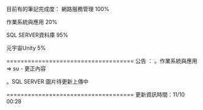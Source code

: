 目前有的筆記完成度：
網路服務管理 100%

作業系統與應用 20%

SQL SERVER資料庫 95%

元宇宙Unity 5%

====================================
公告 ：
。作業系統與應用 => su - 更正內容

。SQL SERVER 圖片待更新上傳中

====================================
更新資訊時間：11/10 00:28
